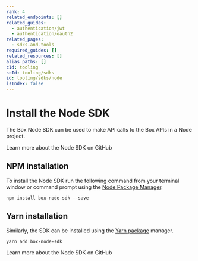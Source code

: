 ```yaml
---
rank: 4
related_endpoints: []
related_guides:
  - authentication/jwt
  - authentication/oauth2
related_pages:
  - sdks-and-tools
required_guides: []
related_resources: []
alias_paths: []
cId: tooling
scId: tooling/sdks
id: tooling/sdks/node
isIndex: false
---
```


# Install the Node SDK

The Box Node SDK can be used to make API calls to the Box APIs in a Node
project.

<CTA to="https://github.com/box/box-node-sdk">
  Learn more about the Node SDK on GitHub

</CTA>

## NPM installation

To install the Node SDK run the following command from your terminal
window or command prompt using the [Node Package Manager][npm].

```shell
npm install box-node-sdk --save
```

## Yarn installation

Similarly, the SDK can be installed using the [Yarn package][yarn] manager.

```shell
yarn add box-node-sdk
```

<CTA to="https://github.com/box/box-node-sdk">
  Learn more about the Node SDK on GitHub

</CTA>

[npm]: https://www.npmjs.com/
[yarn]: https://yarnpkg.com/
